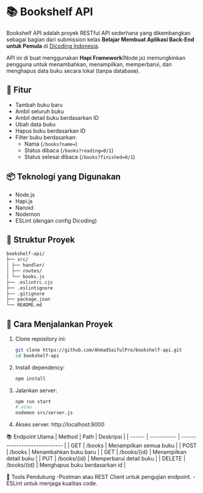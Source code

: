 # 📚 Bookshelf API

Bookshelf API adalah proyek RESTful API sederhana yang dikembangkan sebagai bagian dari submission kelas **Belajar Membuat Aplikasi Back-End untuk Pemula** di [Dicoding Indonesia](https://www.dicoding.com/).

API ini di buat menggunakan **Hapi Framework**(Node.js) memungkinkan pengguna untuk menambahkan, menampilkan, memperbarui, dan menghapus data buku secara lokal (tanpa database).


## 🚀 Fitur

- Tambah buku baru
- Ambil seluruh buku
- Ambil detail buku berdasarkan ID
- Ubah data buku
- Hapus buku berdasarkan ID
- Filter buku berdasarkan:
  - Nama (`/books?name=`)
  - Status dibaca (`/books?reading=0/1`)
  - Status selesai dibaca (`/books?finished=0/1`)

## 📦 Teknologi yang Digunakan

- Node.js
- Hapi.js
- Nanoid
- Nodemon
- ESLint (dengan config Dicoding)

## 📁 Struktur Proyek
```bash
bookshelf-api/
├── src/
│ ├── handler/
│ ├── routes/
│ └── books.js
├── .eslintrc.cjs
├── .eslintignore
├── .gitignore
├── package.json
└── README.md
```

## 🚀 Cara Menjalankan Proyek

1. Clone repository ini:
   ```bash
   git clone https://github.com/AhmadSaifulPro/bookshelf-api.git
   cd bookshelf-api

2. Install dependency:
   ```bash
   npm install
3. Jalankan server:
   ```bash
   npm run start
   # atau
   nodemon src/server.js
4. Akses server:
   http://localhost:9000

📚 Endpoint Utama
| Method | Path        | Deskripsi                     |
| ------ | ----------- | ----------------------------- |
| GET    | /books      | Menampilkan semua buku        |
| POST   | /books      | Menambahkan buku baru         |
| GET    | /books/{id} | Menampilkan detail buku       |
| PUT    | /books/{id} | Memperbarui detail buku       |
| DELETE | /books/{id} | Menghapus buku berdasarkan id |

🧪 Tools Pendukung
-Postman atau REST Client untuk pengujian endpoint.
-ESLint untuk menjaga kualitas code.




